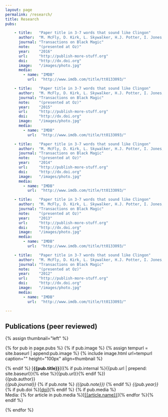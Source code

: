 ```yaml
---
layout: page
permalink: /research/
title: Research
pubs:

    - title:   "Paper title in 3-7 words that sound like Clingon"
      author:  "M. McFly, D. Kirk, L. Skywalker, H.J. Potter, I. Jones, H. Houdini"
      journal: "Transactions on Black Magic"
      note:    "(presented at Oz)"
      year:    "2016"
      url:     "http://publish-more-stuff.org"
      doi:     "http://dx.doi.org"
      image:   "/images/photo.jpg"
      media:
        - name: "IMDB"
          url:  "http://www.imdb.com/title/tt0133093/"

    - title:   "Paper title in 3-7 words that sound like Clingon"
      author:  "M. McFly, D. Kirk, L. Skywalker, H.J. Potter, I. Jones, H. Houdini"
      journal: "Transactions on Black Magic"
      note:    "(presented at Oz)"
      year:    "2015"
      url:     "http://publish-more-stuff.org"
      doi:     "http://dx.doi.org"
      image:   "/images/photo.jpg"
      media:
        - name: "IMDB"
          url:  "http://www.imdb.com/title/tt0133093/"

    - title:   "Paper title in 3-7 words that sound like Clingon"
      author:  "M. McFly, D. Kirk, L. Skywalker, H.J. Potter, I. Jones, H. Houdini"
      journal: "Transactions on Black Magic"
      note:    "(presented at Oz)"
      year:    "2014"
      url:     "http://publish-more-stuff.org"
      doi:     "http://dx.doi.org"
      image:   "/images/photo.jpg"
      media:
        - name: "IMDB"
          url:  "http://www.imdb.com/title/tt0133093/"

    - title:   "Paper title in 3-7 words that sound like Clingon"
      author:  "M. McFly, D. Kirk, L. Skywalker, H.J. Potter, I. Jones, H. Houdini"
      journal: "Transactions on Black Magic"
      note:    "(presented at Oz)"
      year:    "2013"
      url:     "http://publish-more-stuff.org"
      doi:     "http://dx.doi.org"
      image:   "/images/photo.jpg"
      media:
        - name: "IMDB"
          url:  "http://www.imdb.com/title/tt0133093/"

    - title:   "Paper title in 3-7 words that sound like Clingon"
      author:  "M. McFly, D. Kirk, L. Skywalker, H.J. Potter, I. Jones, H. Houdini"
      journal: "Transactions on Black Magic"
      note:    "(presented at Oz)"
      year:    "2012"
      url:     "http://publish-more-stuff.org"
      doi:     "http://dx.doi.org"
      image:   "/images/photo.jpg"
      media:
        - name: "IMDB"
          url:  "http://www.imdb.com/title/tt0133093/"

---
```


## Publications (peer reviewed)
{% assign thumbnail="left" %}

{% for pub in page.pubs %}
{% if pub.image %}
{% assign tempurl = site.baseurl | append:pub.image %}
{% include image.html url=tempurl caption="" height="100px" align=thumbnail %}

{% endif %}
[**{{pub.title}}**]({% if pub.internal %}{{pub.url | prepend: site.baseurl}}{% else %}{{pub.url}}{% endif %})<br />
{{pub.author}}<br />
*{{pub.journal}}*
{% if pub.note %} *({{pub.note}})*
{% endif %} *{{pub.year}}* {% if pub.doi %}[[doi]({{pub.doi}})]{% endif %}
{% if pub.media %}<br />Media: {% for article in pub.media %}[[{{article.name}}]({{article.url}})]{% endfor %}{% endif %}

{% endfor %}
